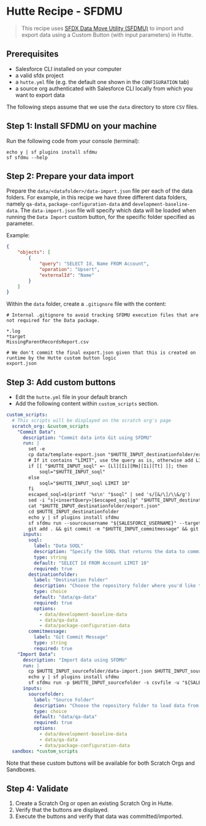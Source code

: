 # Hutte Recipe - SFDMU

> This recipe uses [SFDX Data Move Utility (SFDMU)](https://github.com/forcedotcom/SFDX-Data-Move-Utility) to import and export data using a Custom Button (with input parameters) in Hutte.

## Prerequisites

- Salesforce CLI installed on your computer
- a valid sfdx project
- a `hutte.yml` file (e.g. the default one shown in the `CONFIGURATION` tab)
- a source org authenticated with Salesforce CLI locally from which you want to export data

The following steps assume that we use the `data` directory to store `CSV` files.

## Step 1: Install SFDMU on your machine

Run the following code from your console (terminal):

```console
echo y | sf plugins install sfdmu
sf sfdmu --help
```

## Step 2: Prepare your data import

Prepare the `data/<datafolder>/data-import.json` file per each of the data folders. For example, in this recipe we have three different data folders, namely `qa-data`, `package-configuration-data` and `development-baseline-data`. The `data-import.json` file will specify which data will be loaded when running the `Data Import` custom button, for the specific folder specified as parameter.

Example:

```json
{
	"objects": [
		{
			"query": "SELECT Id, Name FROM Account",
			"operation": "Upsert",
			"externalId": "Name"
		}
	]
}
```

Within the `data` folder, create a `.gitignore` file with the content:

```text
# Internal .gitignore to avoid tracking SFDMU execution files that are not required for the Data package.

*.log
*target
MissingParentRecordsReport.csv

# We don't commit the final export.json given that this is created on runtime by the Hutte custom button logic
export.json
```

## Step 3: Add custom buttons

- Edit the `hutte.yml` file in your default branch
- Add the following content within `custom_scripts` section.

```yaml
custom_scripts:
  # This scripts will be displayed on the scratch org's page
  scratch_org: &custom_scripts
    "Commit Data":
      description: "Commit data into Git using SFDMU"
      run: |
        set -e
        cp data/template-export.json "$HUTTE_INPUT_destinationfolder/export.json"
        # If it contains "LIMIT", use the query as is, otherwise add LIMIT 10 to avoid accidental commit of several data records
        if [[ "$HUTTE_INPUT_soql" =~ [Ll][Ii][Mm][Ii][Tt] ]]; then
            soql="$HUTTE_INPUT_soql"
        else
            soql="$HUTTE_INPUT_soql LIMIT 10"
        fi
        escaped_soql=$(printf '%s\n' "$soql" | sed 's/[&/\]/\\&/g')
        sed -i "s|<insertQuery>|$escaped_soql|g" "$HUTTE_INPUT_destinationfolder/export.json"
        cat "$HUTTE_INPUT_destinationfolder/export.json"
        cd $HUTTE_INPUT_destinationfolder
        echo y | sf plugins install sfdmu
        sf sfdmu run --sourceusername "${SALESFORCE_USERNAME}" --targetusername csvfile --filelog 0 -n
        git add . && git commit -m "$HUTTE_INPUT_commitmessage" && git push origin "${HUTTE_GIT_SOURCE_BRANCH}"
      inputs:
        soql:
          label: "Data SOQL"
          description: "Specify the SOQL that returns the data to commit, including the more relevant fields and filters. Note: If you don't include a LIMIT, default 'LIMIT 10' will be used as security measure."
          type: string
          default: "SELECT Id FROM Account LIMIT 10"
          required: true
        destinationfolder:
          label: "Destination Folder"
          description: "Choose the repository folder where you'd like to commit the data records."
          type: choice
          default: "data/qa-data"
          required: true
          options:
            - data/development-baseline-data
            - data/qa-data
            - data/package-configuration-data
        commitmessage:
          label: "Git Commit Message"
          type: string
          required: true
    "Import Data":
      description: "Import data using SFDMU"
      run: |
        cp $HUTTE_INPUT_sourcefolder/data-import.json $HUTTE_INPUT_sourcefolder/export.json
        echo y | sf plugins install sfdmu
        sf sfdmu run -p $HUTTE_INPUT_sourcefolder -s csvfile -u "${SALESFORCE_USERNAME}" --filelog 0 -n
      inputs:
        sourcefolder:
          label: "Source Folder"
          description: "Choose the repository folder to load data from."
          type: choice
          default: "data/qa-data"
          required: true
          options:
            - data/development-baseline-data
            - data/qa-data
            - data/package-configuration-data
  sandbox: *custom_scripts
```

Note that these custom buttons will be available for both Scratch Orgs and Sandboxes.

## Step 4: Validate

1. Create a Scratch Org or open an existing Scratch Org in Hutte.
2. Verify that the buttons are displayed.
3. Execute the buttons and verify that data was committed/imported.
